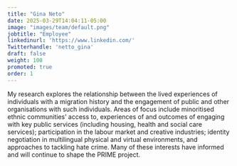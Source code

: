 ```yaml
---
title: "Gina Neto"
date: 2025-03-29T14:04:11-05:00
image: "images/team/default.png"
jobtitle: "Employee"
linkedinurl: 'https://www.linkedin.com/'
Twitterhandle: 'netto_gina'
draft: false
weight: 100
promoted: true
order: 1
---
```


My research explores the relationship between the lived experiences of individuals with a migration history and the engagement of public and other organisations with such individuals. Areas of focus include minoritised ethnic communities’ access to, experiences of and outcomes of engaging with key public services (including housing, health and social care services); participation in the labour market and creative industries; identity negotiation in multilingual physical and virtual environments, and approaches to tackling hate crime. Many of these interests have informed and will continue to shape the PRIME project.
